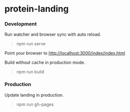# protein-landing

### Development

Run watcher and browser sync with auto reload.
> npm run serve
 
Point your browser to [http://localhost:3000/index/index.html](http://localhost:3000/index/index.html) 

Build without cache in production mode.
> npm run build


### Production

Update landing in production.
> npm run gh-pages
